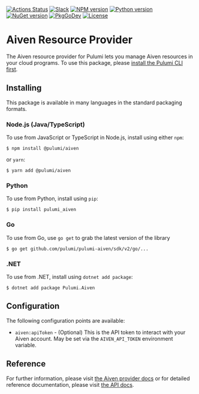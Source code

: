 [![Actions Status](https://github.com/pulumi/pulumi-aiven/workflows/master/badge.svg)](https://github.com/pulumi/pulumi-aiven/actions)
[![Slack](http://www.pulumi.com/images/docs/badges/slack.svg)](https://slack.pulumi.com)
[![NPM version](https://badge.fury.io/js/%40pulumi%2Faiven.svg)](https://www.npmjs.com/package/@pulumi/aiven)
[![Python version](https://badge.fury.io/py/pulumi-aiven.svg)](https://pypi.org/project/pulumi-aiven)
[![NuGet version](https://badge.fury.io/nu/pulumi.aiven.svg)](https://badge.fury.io/nu/pulumi.aiven)
[![PkgGoDev](https://pkg.go.dev/badge/github.com/pulumi/pulumi-aiven/sdk/v3/go)](https://pkg.go.dev/github.com/pulumi/pulumi-aiven/sdk/v3/go)
[![License](https://img.shields.io/npm/l/%40pulumi%2Fpulumi.svg)](https://github.com/pulumi/pulumi-aiven/blob/master/LICENSE)

# Aiven Resource Provider

The Aiven resource provider for Pulumi lets you manage Aiven resources in your cloud programs. To use
this package, please [install the Pulumi CLI first](https://pulumi.io/).

## Installing

This package is available in many languages in the standard packaging formats.

### Node.js (Java/TypeScript)

To use from JavaScript or TypeScript in Node.js, install using either `npm`:

    $ npm install @pulumi/aiven

or `yarn`:

    $ yarn add @pulumi/aiven

### Python

To use from Python, install using `pip`:

    $ pip install pulumi_aiven

### Go

To use from Go, use `go get` to grab the latest version of the library

    $ go get github.com/pulumi/pulumi-aiven/sdk/v2/go/...

### .NET

To use from .NET, install using `dotnet add package`:

    $ dotnet add package Pulumi.Aiven

## Configuration

The following configuration points are available:

- `aiven:apiToken` - (Optional) This is the API token to interact with your Aiven account. May be set via the `AIVEN_API_TOKEN` environment variable.

## Reference

For further information, please visit [the Aiven provider docs](https://www.pulumi.com/docs/intro/cloud-providers/aiven) or for detailed reference documentation, please visit [the API docs](https://www.pulumi.com/docs/reference/pkg/aiven).
